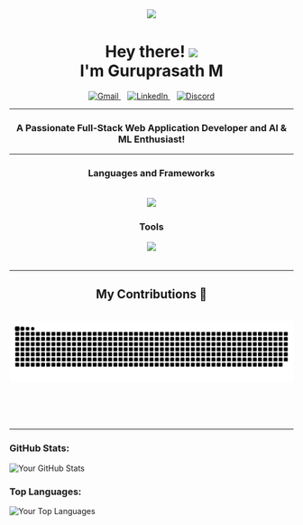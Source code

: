 <div id="header" align="center">
  <img src="https://media.tenor.com/cX92mi1p-NYAAAAM/coding-anime.gif" width="300"/>
</div>
<div align="center">
  <h1>
    Hey there! <img src="https://media.giphy.com/media/hvRJCLFzcasrR4ia7z/giphy.gif" width="30px"/><br>I'm Guruprasath M
  </h1>
  <a href="mailto:guruprasathmaheswaran.07@gmail.com">
  <img src="https://skillicons.dev/icons?i=gmail" alt="Gmail" />
</a>&nbsp;&nbsp;
<a href="https://www.linkedin.com/in/guruprasath-maheswaran-702634305/">
  <img src="https://skillicons.dev/icons?i=linkedin" alt="LinkedIn" />
</a>&nbsp;&nbsp;
<a href="https://discord.com/users/guru7186">
  <img src="https://skillicons.dev/icons?i=discord" alt="Discord" />
</a>

  <hr>
</div>

<h3 align="center">A Passionate Full-Stack Web Application Developer and AI & ML Enthusiast!</h3>
<hr>
<h3 align="center"><strong>Languages and Frameworks</strong></h3>



<br/>
<div align="center">
    <img src="https://skillicons.dev/icons?i=c,python,java,haskell,scala,go,html,css,javascript,bootstrap,react,tailwind,nodejs,express,nextjs,mysql,mongodb,sklearn,pytorch,&perline=8" />
</div>
<h3 align="center"><strong>Tools</strong></h3>
<div align="center">
    <img src="https://skillicons.dev/icons?i=autocad,bash,codepen,vscode,eclipse,git,github,postman,azure,ubuntu,notion,tensorflow,anaconda,unity,blender,latex,ps,stackoverflow,visualstudio&perline=8" />
</div>


<br/>
<hr/>

<div align="center">
  <h2> My Contributions 🐍</h2>
  <br>
  <img alt="snake eating my contributions" src="https://raw.githubusercontent.com/salesp07/salesp07/output/github-contribution-grid-snake.svg" />
  
  <br/><br/><br/>
</div>

<hr/>

### GitHub Stats:

![Your GitHub Stats](https://github-readme-stats.vercel.app/api?username=kira-03&show_icons=true&theme=react)

### Top Languages:

![Your Top Languages](https://github-readme-stats.vercel.app/api/top-langs/?username=kira-03&layout=compact&theme=react)


